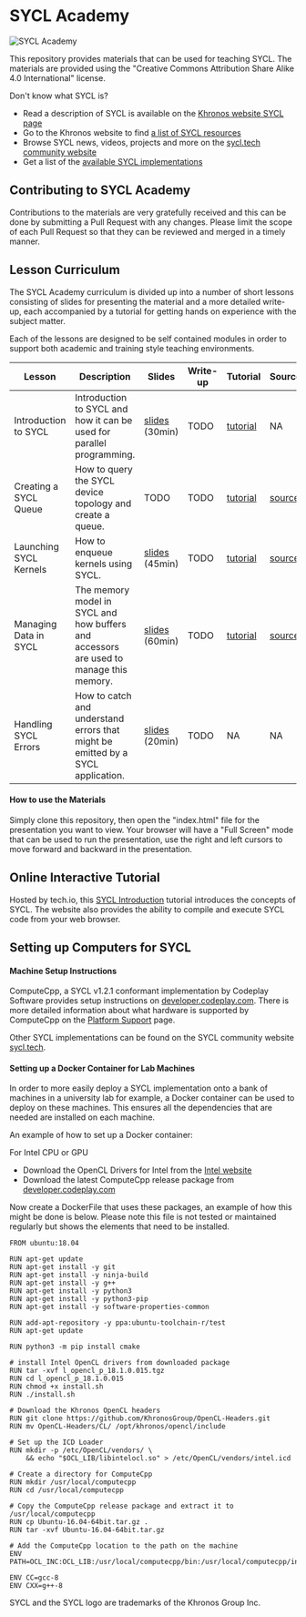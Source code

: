 # SYCL Academy

![SYCL Academy](sycl_academy.png "SYCL Academy")

This repository provides materials that can be used for teaching SYCL. The materials are provided using the "Creative Commons Attribution Share Alike 4.0 International" license.

Don't know what SYCL is?

*  Read a description of SYCL is available on the [Khronos website SYCL page](https://www.khronos.org/sycl/)
*  Go to the Khronos website to find [a list of SYCL resources](https://www.khronos.org/sycl/resources)
*  Browse SYCL news, videos, projects and more on the [sycl.tech community website](https://sycl.tech/)
*  Get a list of the [available SYCL implementations](https://sycl.tech/#get-sycl)

## Contributing to SYCL Academy

Contributions to the materials are very gratefully received and this can be done by submitting a Pull Request with any changes. Please limit the scope of each Pull Request so that they can be reviewed and merged in a timely manner.

## Lesson Curriculum

The SYCL Academy curriculum is divided up into a number of short lessons consisting of slides for presenting the material and a more detailed write-up,
each accompanied by a tutorial for getting hands on experience with the subject matter.

Each of the lessons are designed to be self contained modules in order to support both academic and training style teaching environments.

| Lesson | Description | Slides | Write-up | Tutorial | Source | Solution |
|--------|-------------|--------|----------|----------|--------|----------|
| Introduction to SYCL | Introduction to SYCL and how it can be used for parallel programming. | [slides][lesson-1-slides] (30min) | TODO | [tutorial][lesson-1-tutorial] | NA | NA |
| Creating a SYCL Queue | How to query the SYCL device topology and create a queue. | TODO | TODO | [tutorial][lesson-2-tutorial] | [source][lesson-2-source] | [solution][lesson-2-solution] |
| Launching SYCL Kernels | How to enqueue kernels using SYCL. | [slides][lesson-3-slides] (45min) | TODO | [tutorial][lesson-3-tutorial] | [source][lesson-3-source] | [solution][lesson-3-solution] |
| Managing Data in SYCL | The memory model in SYCL and how buffers and accessors are used to manage this memory. | [slides][lesson-4-slides] (60min) | TODO | [tutorial][lesson-4-tutorial] | [source][lesson-4-source] | [solution][lesson-4-solution] |
| Handling SYCL Errors | How to catch and understand errors that might be emitted by a SYCL application. | [slides][lesson-5-slides] (20min) | TODO | NA | NA | NA |

#### How to use the Materials

Simply clone this repository, then open the "index.html" file for the presentation you want to view. Your browser will have a "Full Screen" mode that can be used to run the presentation, use the right and left cursors to move forward and backward in the presentation.

## Online Interactive Tutorial

Hosted by tech.io, this [SYCL Introduction](https://tech.io/playgrounds/48226/introduction-to-sycl/introduction-to-sycl-2) tutorial introduces the concepts of SYCL. The website also provides the ability to compile and execute SYCL code from your web browser.

## Setting up Computers for SYCL

#### Machine Setup Instructions

ComputeCpp, a SYCL v1.2.1 conformant implementation by Codeplay Software provides setup instructions on [developer.codeplay.com](https://developer.codeplay.com). There is more detailed information about what hardware is supported by ComputeCpp on the [Platform Support](https://developer.codeplay.com/products/computecpp/ce/guides/platform-support) page.

Other SYCL implementations can be found on the SYCL community website [sycl.tech](https://sycl.tech).

#### Setting up a Docker Container for Lab Machines

In order to more easily deploy a SYCL implementation onto a bank of machines in a university lab for example, a Docker container can be used to deploy on these machines. This ensures all the dependencies that are needed are installed on each machine.

An example of how to set up a Docker container:

For Intel CPU or GPU
* Download the OpenCL Drivers for Intel from the [Intel website](https://software.intel.com/en-us/articles/opencl-drivers)
* Download the latest ComputeCpp release package from [developer.codeplay.com](https://developer.codeplay.com)

Now create a DockerFile that uses these packages, an example of how this might be done is below. Please note this file is not tested or maintained regularly but shows the elements that need to be installed.

```
FROM ubuntu:18.04

RUN apt-get update
RUN apt-get install -y git
RUN apt-get install -y ninja-build
RUN apt-get install -y g++
RUN apt-get install -y python3
RUN apt-get install -y python3-pip
RUN apt-get install -y software-properties-common

RUN add-apt-repository -y ppa:ubuntu-toolchain-r/test
RUN apt-get update

RUN python3 -m pip install cmake

# install Intel OpenCL drivers from downloaded package
RUN tar -xvf l_opencl_p_18.1.0.015.tgz
RUN cd l_opencl_p_18.1.0.015
RUN chmod +x install.sh
RUN ./install.sh

# Download the Khronos OpenCL headers
RUN git clone https://github.com/KhronosGroup/OpenCL-Headers.git
RUN mv OpenCL-Headers/CL/ /opt/khronos/opencl/include

# Set up the ICD Loader
RUN mkdir -p /etc/OpenCL/vendors/ \
    && echo "$OCL_LIB/libintelocl.so" > /etc/OpenCL/vendors/intel.icd

# Create a directory for ComputeCpp
RUN mkdir /usr/local/computecpp
RUN cd /usr/local/computecpp

# Copy the ComputeCpp release package and extract it to /usr/local/computecpp
RUN cp Ubuntu-16.04-64bit.tar.gz . 
RUN tar -xvf Ubuntu-16.04-64bit.tar.gz

# Add the ComputeCpp location to the path on the machine
ENV PATH=OCL_INC:OCL_LIB:/usr/local/computecpp/bin:/usr/local/computecpp/include:/usr/local/computecpp/lib:${PATH}

ENV CC=gcc-8
ENV CXX=g++-8
```

SYCL and the SYCL logo are trademarks of the Khronos Group Inc.

[lesson-1-slides]: ./Lesson_Materials/Lesson-1-Introduction-to-SYCL/index.html
[lesson-1-tutorial]: ./Code_Exercises/cppcon/docs/sycl_00_setting_up_computecpp.md

[lesson-2-slides]: ./Lesson_Materials/Lesson-2-Creating-a-SYCL-Queue/index.html
[lesson-2-tutorial]: ./Code_Exercises/cppcon/docs/sycl_01_configuring_a_queue.md
[lesson-2-source]: ./Code_Exercises/cppcon/source/sycl_01_configuring_a_queue.cpp
[lesson-2-solution]: ./Code_Exercises/cppcon/solutions/sycl_01_configuring_a_queue.cpp

[lesson-3-slides]: ./Lesson_Materials/Lesson-3-Launching-SYCL-Kernels/index.html
[lesson-3-tutorial]: ./Code_Exercises/cppcon/docs/sycl_02_hello_world.md
[lesson-3-source]: ./Code_Exercises/cppcon/source/sycl_02_hello_world.cpp
[lesson-3-solution]: ./Code_Exercises/cppcon/solutions/sycl_02_hello_world.cpp

[lesson-4-slides]: ./Lesson_Materials/Lesson-4-Managing-Data-in-SYCL/index.html
[lesson-4-tutorial]: ./Code_Exercises/cppcon/docs/sycl_03_vector_add.md
[lesson-4-source]: ./Code_Exercises/cppcon/source/sycl_03_vector_add.cpp
[lesson-4-solution]: ./Code_Exercises/cppcon/solutions/sycl_03_vector_add.cpp

[lesson-5-slides]: ./Lesson_Materials/Lesson-5-Handling-SYCL-Errors/index.html

